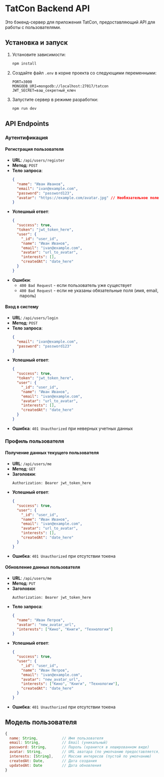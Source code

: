 # TatCon Backend API

Это бэкенд-сервер для приложения TatCon, предоставляющий API для работы с пользователями.

## Установка и запуск

1. Установите зависимости:
   ```bash
   npm install
   ```

2. Создайте файл `.env` в корне проекта со следующими переменными:
   ```
   PORT=3000
   MONGODB_URI=mongodb://localhost:27017/tatcon
   JWT_SECRET=ваш_секретный_ключ
   ```

3. Запустите сервер в режиме разработки:
   ```bash
   npm run dev
   ```

## API Endpoints

### Аутентификация

#### Регистрация пользователя
- **URL**: `/api/users/register`
- **Метод**: `POST`
- **Тело запроса**:
  ```json
  {
    "name": "Иван Иванов",
    "email": "ivan@example.com",
    "password": "password123",
    "avatar": "https://example.com/avatar.jpg" // Необязательное поле
  }
  ```
- **Успешный ответ**:
  ```json
  {
    "success": true,
    "token": "jwt_token_here",
    "user": {
      "_id": "user_id",
      "name": "Иван Иванов",
      "email": "ivan@example.com",
      "avatar": "url_to_avatar",
      "interests": [],
      "createdAt": "date_here"
    }
  }
  ```
- **Ошибки**: 
  - `400 Bad Request` - если пользователь уже существует
  - `400 Bad Request` - если не указаны обязательные поля (имя, email, пароль)

#### Вход в систему
- **URL**: `/api/users/login`
- **Метод**: `POST`
- **Тело запроса**:
  ```json
  {
    "email": "ivan@example.com",
    "password": "password123"
  }
  ```
- **Успешный ответ**:
  ```json
  {
    "success": true,
    "token": "jwt_token_here",
    "user": {
      "_id": "user_id",
      "name": "Иван Иванов",
      "email": "ivan@example.com",
      "avatar": "url_to_avatar",
      "interests": [],
      "createdAt": "date_here"
    }
  }
  ```
- **Ошибка**: `401 Unauthorized` при неверных учетных данных

### Профиль пользователя

#### Получение данных текущего пользователя
- **URL**: `/api/users/me`
- **Метод**: `GET`
- **Заголовки**: 
  ```
  Authorization: Bearer jwt_token_here
  ```
- **Успешный ответ**:
  ```json
  {
    "success": true,
    "user": {
      "_id": "user_id",
      "name": "Иван Иванов",
      "email": "ivan@example.com",
      "avatar": "url_to_avatar",
      "interests": [],
      "createdAt": "date_here"
    }
  }
  ```
- **Ошибка**: `401 Unauthorized` при отсутствии токена

#### Обновление данных пользователя
- **URL**: `/api/users/me`
- **Метод**: `PUT`
- **Заголовки**: 
  ```
  Authorization: Bearer jwt_token_here
  ```
- **Тело запроса**:
  ```json
  {
    "name": "Иван Петров",
    "avatar": "new_avatar_url",
    "interests": ["Кино", "Книги", "Технологии"]
  }
  ```
- **Успешный ответ**:
  ```json
  {
    "success": true,
    "user": {
      "_id": "user_id",
      "name": "Иван Петров",
      "email": "ivan@example.com",
      "avatar": "new_avatar_url",
      "interests": ["Кино", "Книги", "Технологии"],
      "createdAt": "date_here"
    }
  }
  ```
- **Ошибка**: `401 Unauthorized` при отсутствии токена

## Модель пользователя

```javascript
{
  name: String,           // Имя пользователя
  email: String,          // Email (уникальный)
  password: String,       // Пароль (хранится в хешированном виде)
  avatar: String,         // URL аватара (по умолчанию предоставляется)
  interests: [String],    // Массив интересов (пустой по умолчанию)
  createdAt: Date,        // Дата создания
  updatedAt: Date         // Дата обновления
}
``` 